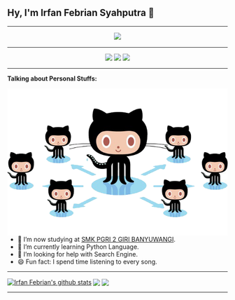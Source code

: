 ## Hy, I'm Irfan Febrian Syahputra 👋

---
<p align="center">
<img src="https://media.giphy.com/media/Cmr1OMJ2FN0B2/source.gif" width="30%"><br>
</p>

---
<p align="center">
<a href="https://twitter.com/Irfanfebrians_"> <img src="https://raw.githubusercontent.com/anuraghazra/anuraghazra/master/assets/twitter.svg" width="21px" /></a>
<a href="https://www.instagram.com/irfannoreal"> <img src="https://img.shields.io/badge/-Instagram-c13584?style=flat&labelColor=c13584&logo=instagram&logoColor=white" /></a>
<a href="https://github.com/irfanfebrian13"> <img src="https://img.shields.io/badge/-Github-000?style=flat&logo=Github&logoColor=white" /></p></a>

---
<!-- Talking about you -->
**Talking about Personal Stuffs:**

<img widht="45%" align="right" alt="irfanfebrian13" src="https://raw.githubusercontent.com/irfanfebrian13/irfanfebrian13/master/docs/picture/github-graph.png" />

- 🏫 I’m now studying at [SMK PGRI 2 GIRI BANYUWANGI](https://www.schoolandcollegelistings.com/ID/Banyuwangi/172484076131254/SMK-PGRI-2-GIRI-Banyuwangi).
- 🌱 I’m currently learning Python Language.
- 🤔 I’m looking for help with Search Engine.
- 😄 Fun fact: I spend time listening to every song.
---
<!-- Your github readme stats
You can use this api: https://github.com/anuraghazra/github-readme-stats
-->

<a href="https://github.com/irfanfebrian13"> <img align="center" src="https://github-readme-stats.vercel.app/api?username=irfanfebrian13&show_icons=true&include_all_commits=true&theme=radical" alt="Irfan Febrian's github stats" /></a>
<a href="https://github.com/irfanfebrian13"> <img align="center" src="https://github-readme-stats.vercel.app/api/top-langs/?username=irfanfebrian13&layout=compact&theme=radical" /></a>
<a href="https://github.com/irfanfebrian13/ProjectIFS"> <img align="center" src="https://github-readme-stats.vercel.app/api/pin/?username=irfanfebrian13&repo=ProjectIFS&theme=radical" /></a>

---
